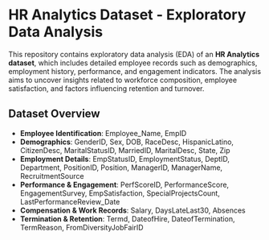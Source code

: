 # HR Analytics Dataset - Exploratory Data Analysis  

This repository contains exploratory data analysis (EDA) of an **HR Analytics dataset**, which includes detailed employee records such as demographics, employment history, performance, and engagement indicators. The analysis aims to uncover insights related to workforce composition, employee satisfaction, and factors influencing retention and turnover.  

## Dataset Overview  

- **Employee Identification**: Employee_Name, EmpID  
- **Demographics**: GenderID, Sex, DOB, RaceDesc, HispanicLatino, CitizenDesc, MaritalStatusID, MarriedID, MaritalDesc, State, Zip  
- **Employment Details**: EmpStatusID, EmploymentStatus, DeptID, Department, PositionID, Position, ManagerID, ManagerName, RecruitmentSource  
- **Performance & Engagement**: PerfScoreID, PerformanceScore, EngagementSurvey, EmpSatisfaction, SpecialProjectsCount, LastPerformanceReview_Date  
- **Compensation & Work Records**: Salary, DaysLateLast30, Absences  
- **Termination & Retention**: Termd, DateofHire, DateofTermination, TermReason, FromDiversityJobFairID  


